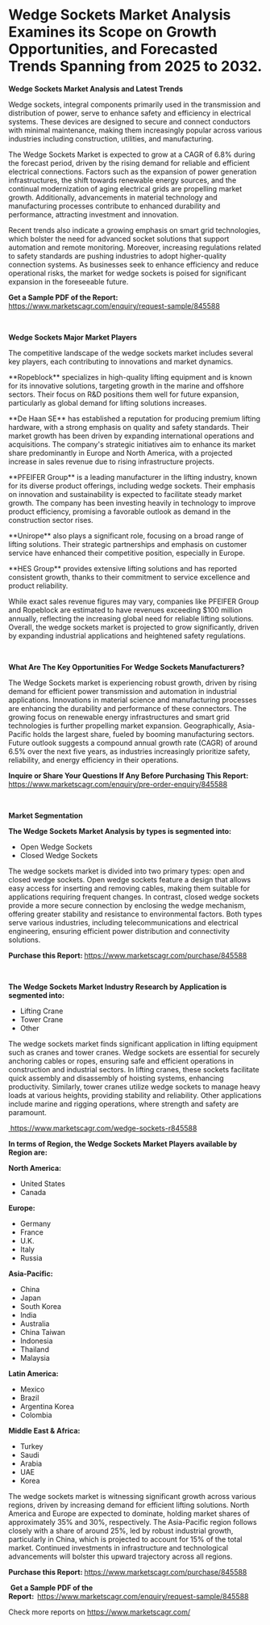 <p><h1>Wedge Sockets Market Analysis Examines its Scope on Growth Opportunities, and Forecasted Trends Spanning from 2025 to 2032.</h1></p><p><strong>Wedge Sockets Market Analysis and Latest Trends</strong></p>
<p><p>Wedge sockets, integral components primarily used in the transmission and distribution of power, serve to enhance safety and efficiency in electrical systems. These devices are designed to secure and connect conductors with minimal maintenance, making them increasingly popular across various industries including construction, utilities, and manufacturing. </p><p>The Wedge Sockets Market is expected to grow at a CAGR of 6.8% during the forecast period, driven by the rising demand for reliable and efficient electrical connections. Factors such as the expansion of power generation infrastructures, the shift towards renewable energy sources, and the continual modernization of aging electrical grids are propelling market growth. Additionally, advancements in material technology and manufacturing processes contribute to enhanced durability and performance, attracting investment and innovation.</p><p>Recent trends also indicate a growing emphasis on smart grid technologies, which bolster the need for advanced socket solutions that support automation and remote monitoring. Moreover, increasing regulations related to safety standards are pushing industries to adopt higher-quality connection systems. As businesses seek to enhance efficiency and reduce operational risks, the market for wedge sockets is poised for significant expansion in the foreseeable future.</p></p>
<p><strong>Get a Sample PDF of the Report:&nbsp;</strong> <a href="https://www.marketscagr.com/enquiry/request-sample/845588?utm_campaign=2116&utm_medium=2&utm_source=Github&utm_content=ia&utm_term=09042025&utm_id=wedge-sockets">https://www.marketscagr.com/enquiry/request-sample/845588</a></p>
<p>&nbsp;</p>
<p><strong>Wedge Sockets Major Market Players</strong></p>
<p><p>The competitive landscape of the wedge sockets market includes several key players, each contributing to innovations and market dynamics. </p><p>**Ropeblock** specializes in high-quality lifting equipment and is known for its innovative solutions, targeting growth in the marine and offshore sectors. Their focus on R&D positions them well for future expansion, particularly as global demand for lifting solutions increases.</p><p>**De Haan SE** has established a reputation for producing premium lifting hardware, with a strong emphasis on quality and safety standards. Their market growth has been driven by expanding international operations and acquisitions. The company's strategic initiatives aim to enhance its market share predominantly in Europe and North America, with a projected increase in sales revenue due to rising infrastructure projects.</p><p>**PFEIFER Group** is a leading manufacturer in the lifting industry, known for its diverse product offerings, including wedge sockets. Their emphasis on innovation and sustainability is expected to facilitate steady market growth. The company has been investing heavily in technology to improve product efficiency, promising a favorable outlook as demand in the construction sector rises.</p><p>**Unirope** also plays a significant role, focusing on a broad range of lifting solutions. Their strategic partnerships and emphasis on customer service have enhanced their competitive position, especially in Europe.</p><p>**HES Group** provides extensive lifting solutions and has reported consistent growth, thanks to their commitment to service excellence and product reliability. </p><p>While exact sales revenue figures may vary, companies like PFEIFER Group and Ropeblock are estimated to have revenues exceeding $100 million annually, reflecting the increasing global need for reliable lifting solutions. Overall, the wedge sockets market is projected to grow significantly, driven by expanding industrial applications and heightened safety regulations.</p></p>
<p>&nbsp;</p>
<p><strong>What Are The Key Opportunities For Wedge Sockets Manufacturers?</strong></p>
<p><p>The Wedge Sockets market is experiencing robust growth, driven by rising demand for efficient power transmission and automation in industrial applications. Innovations in material science and manufacturing processes are enhancing the durability and performance of these connectors. The growing focus on renewable energy infrastructures and smart grid technologies is further propelling market expansion. Geographically, Asia-Pacific holds the largest share, fueled by booming manufacturing sectors. Future outlook suggests a compound annual growth rate (CAGR) of around 6.5% over the next five years, as industries increasingly prioritize safety, reliability, and energy efficiency in their operations.</p></p>
<p><strong>Inquire or Share Your Questions If Any Before Purchasing This Report:</strong> <a href="https://www.marketscagr.com/enquiry/pre-order-enquiry/845588?utm_campaign=2116&utm_medium=2&utm_source=Github&utm_content=ia&utm_term=09042025&utm_id=wedge-sockets">https://www.marketscagr.com/enquiry/pre-order-enquiry/845588</a></p>
<p>&nbsp;</p>
<p><strong>Market Segmentation</strong></p>
<p><strong>The Wedge Sockets Market Analysis by types is segmented into:</strong></p>
<p><ul><li>Open Wedge Sockets</li><li>Closed Wedge Sockets</li></ul></p>
<p><p>The wedge sockets market is divided into two primary types: open and closed wedge sockets. Open wedge sockets feature a design that allows easy access for inserting and removing cables, making them suitable for applications requiring frequent changes. In contrast, closed wedge sockets provide a more secure connection by enclosing the wedge mechanism, offering greater stability and resistance to environmental factors. Both types serve various industries, including telecommunications and electrical engineering, ensuring efficient power distribution and connectivity solutions.</p></p>
<p><strong>Purchase this Report:&nbsp;</strong><a href="https://www.marketscagr.com/purchase/845588?utm_campaign=2116&utm_medium=2&utm_source=Github&utm_content=ia&utm_term=09042025&utm_id=wedge-sockets">https://www.marketscagr.com/purchase/845588</a></p>
<p>&nbsp;</p>
<p><strong>The Wedge Sockets Market Industry Research by Application is segmented into:</strong></p>
<p><ul><li>Lifting Crane</li><li>Tower Crane</li><li>Other</li></ul></p>
<p><p>The wedge sockets market finds significant application in lifting equipment such as cranes and tower cranes. Wedge sockets are essential for securely anchoring cables or ropes, ensuring safe and efficient operations in construction and industrial sectors. In lifting cranes, these sockets facilitate quick assembly and disassembly of hoisting systems, enhancing productivity. Similarly, tower cranes utilize wedge sockets to manage heavy loads at various heights, providing stability and reliability. Other applications include marine and rigging operations, where strength and safety are paramount.</p></p>
<p><a href="https://www.marketscagr.com/wedge-sockets-r845588?utm_campaign=2116&utm_medium=2&utm_source=Github&utm_content=ia&utm_term=09042025&utm_id=wedge-sockets">&nbsp;https://www.marketscagr.com/wedge-sockets-r845588</a></p>
<p><strong>In terms of Region, the Wedge Sockets Market Players available by Region are:</strong></p>
<p>
    <p> <strong> North America: </strong>
        <ul>
            <li>United States</li>
            <li>Canada</li>
        </ul>
        </p> 
    <p> <strong> Europe: </strong>
        <ul>
            <li>Germany</li>
            <li>France</li>
            <li>U.K.</li>
            <li>Italy</li>
            <li>Russia</li>
        </ul>
        </p> 
    <p> <strong> Asia-Pacific: </strong>
        <ul>
            <li>China</li>
            <li>Japan</li>
            <li>South Korea</li>
            <li>India</li>
            <li>Australia</li>
            <li>China Taiwan</li>
            <li>Indonesia</li>
            <li>Thailand</li>
            <li>Malaysia</li>
        </ul>
        </p> 
    <p> <strong> Latin America: </strong>
        <ul>
            <li>Mexico</li>
            <li>Brazil</li>
            <li>Argentina Korea</li>
            <li>Colombia</li>
        </ul>
        </p> 
    <p> <strong> Middle East & Africa: </strong>
        <ul>
            <li>Turkey</li>
            <li>Saudi</li>
            <li>Arabia</li>
            <li>UAE</li>
            <li>Korea</li>
        </ul>
    </p>
    </p>
<p><p>The wedge sockets market is witnessing significant growth across various regions, driven by increasing demand for efficient lifting solutions. North America and Europe are expected to dominate, holding market shares of approximately 35% and 30%, respectively. The Asia-Pacific region follows closely with a share of around 25%, led by robust industrial growth, particularly in China, which is projected to account for 15% of the total market. Continued investments in infrastructure and technological advancements will bolster this upward trajectory across all regions.</p></p>
<p><strong>Purchase this Report: </strong><a href="https://www.marketscagr.com/purchase/845588?utm_campaign=2116&utm_medium=2&utm_source=Github&utm_content=ia&utm_term=09042025&utm_id=wedge-sockets">https://www.marketscagr.com/purchase/845588</a></p>
<p>&nbsp;<strong>Get a Sample PDF of the Report:&nbsp;&nbsp;</strong><a href="https://www.marketscagr.com/enquiry/request-sample/845588?utm_campaign=2116&utm_medium=2&utm_source=Github&utm_content=ia&utm_term=09042025&utm_id=wedge-sockets">https://www.marketscagr.com/enquiry/request-sample/845588</a></p>
<p><strong></strong></p>
<p>Check more reports on <a href="https://www.marketscagr.com/?utm_campaign=2116&utm_medium=2&utm_source=Github&utm_content=ia&utm_term=09042025&utm_id=wedge-sockets">https://www.marketscagr.com/</a></p>
